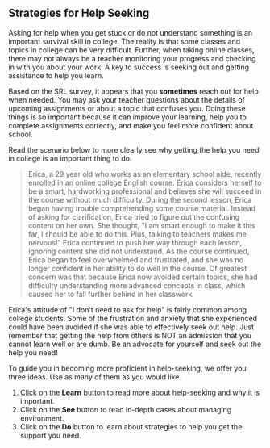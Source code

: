 ## Strategies for Help Seeking

Asking for help when you get stuck or do not understand something is an important survival skill in college. The reality is that some classes and topics in college can be very difficult. Further, when taking online classes, there may not always be a teacher monitoring your progress and checking in with you about your work. A key to success is seeking out and getting assistance to help you learn.

Based on the SRL survey, it appears that you **sometimes** reach out for help when needed. You may ask your teacher questions about the details of upcoming assignments or about a topic that confuses you. Doing these things is so important because it can improve your learning, help you to complete assignments correctly, and make you feel more confident about school. 

Read the scenario below to more clearly see why getting the help you need in college is an important thing to do.

> Erica, a 29 year old who works as an elementary school aide, recently enrolled in an online college English course. Erica considers herself to be a smart, hardworking professional and believes she will succeed in the course without much difficulty. During the second lesson, Erica began having trouble comprehending some course material. Instead of asking for clarification, Erica tried to figure out the confusing content on her own. She thought, "I am smart enough to make it this far, I should be able to do this. Plus, talking to teachers makes me nervous!" Erica continued to push her way through each lesson, ignoring content she did not understand. As the course continued, Erica began to feel overwhelmed and frustrated, and she was no longer confident in her ability to do well in the course. Of greatest concern was that because Erica now avoided certain topics, she had difficulty understanding more advanced concepts in class, which caused her to fall further behind in her classwork.

Erica's attitude of "I don't need to ask for help" is fairly common among college students. Some of the frustration and anxiety that she experienced could have been avoided if she was able to effectively seek out help. Just remember that getting the help from others is NOT an admission that you cannot learn well or are dumb. Be an advocate for yourself and seek out the help you need!

To guide you in becoming more proficient in help-seeking, we offer you three ideas. Use as many of them as you would like.

1. Click on the **Learn** button to read more about help-seeking and why it is important.
2. Click on the **See** button to read in-depth cases about managing environment.
3. Click on the **Do** button to learn about strategies to help you get the support you need.



